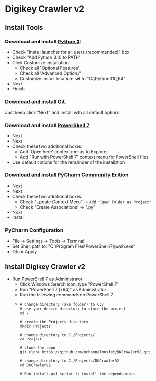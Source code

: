 # Digikey Crawler v2

## Install Tools

### Download and install [Python 3](https://www.python.org/):
- Check "Install launcher for all users (recommended)" box
- Check "Add Python 3.10 to PATH"
- Click Customize installation
    - Check all "Optional Features"
    - Check all "Advanced Options"
    - Customize install location: set to "C:\Python310_64"
- Next
- Finish

### Download and install [Git](https://git-scm.com/downloads).
Just keep click "Next" and install with all default options. 

### Download and install [PowerShell 7](https://docs.microsoft.com/en-us/powershell/scripting/install/installing-powershell-on-windows?view=powershell-7.2)
- Next
- Next
- Check these two additional boxes:
    - Add 'Open here' context menus to Explorer
    - Add "Run with PowerShell 7" context menu for PowerShell files
- Use default options for the remainder of the installation

### Download and install [PyCharm Community Edition](https://www.jetbrains.com/pycharm/)
- Next
- Next
- Check these two additional boxes:
	- Check "Update Context Menu" -> `Add "Open Folder as Project"`
	- Check "Create Associations" -> ".py"
- Next
- Install

### PyCharm Configuration
- File -> Settings -> Tools -> Terminal 
- Set Shell path to: "C:\Program Files\PowerShell\7\pwsh.exe"
- Ok or Apply

## Install Digikey Crawler v2
- Run PowerShell 7 as Administrator 
  - Click Windows Search icon, type "PowerShell 7"
  - Run "PowerShell 7 (x64)" as Administrator
  - Run the following commands on PowerShell 7
  - ```
    # change directory (aka folder) to C:/
    # use your desire directory to store the project
    cd /
    
    # create the Projects directory 
    mkdir Projects
    
    # change directory to C:/Projects/
    cd Project
    
    # clone the repo
    git clone https://github.com/nchannelmosfet/DKCrawlerV2.git
    
    # change directory to C:/Projects/DKCrawlerV2
    cd DKCrawlerV2
    
    # Run install.ps1 script to install the dependencies
    ```